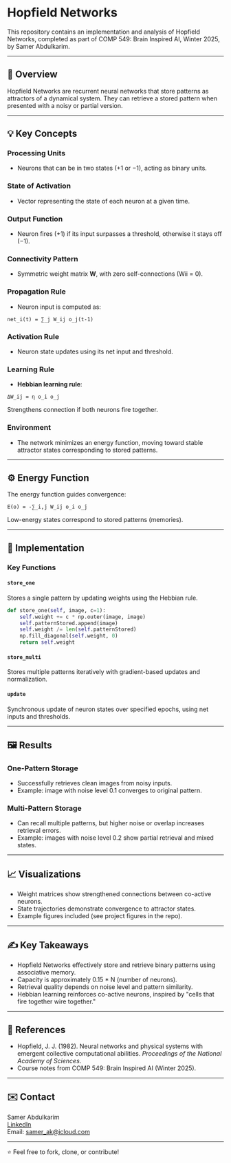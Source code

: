 # Hopfield Networks

This repository contains an implementation and analysis of Hopfield Networks, completed as part of COMP 549: Brain Inspired AI, Winter 2025, by Samer Abdulkarim.

---

## 🧠 Overview

Hopfield Networks are recurrent neural networks that store patterns as attractors of a dynamical system. They can retrieve a stored pattern when presented with a noisy or partial version.

---

## 💡 Key Concepts

### Processing Units

- Neurons that can be in two states (+1 or −1), acting as binary units.

### State of Activation

- Vector representing the state of each neuron at a given time.

### Output Function

- Neuron fires (+1) if its input surpasses a threshold, otherwise it stays off (−1).

### Connectivity Pattern

- Symmetric weight matrix **W**, with zero self-connections (Wii = 0).

### Propagation Rule

- Neuron input is computed as:
```
net_i(t) = ∑_j W_ij o_j(t-1)
```

### Activation Rule

- Neuron state updates using its net input and threshold.

### Learning Rule

- **Hebbian learning rule**:
```
ΔW_ij = η o_i o_j
```
Strengthens connection if both neurons fire together.

### Environment

- The network minimizes an energy function, moving toward stable attractor states corresponding to stored patterns.

---

## ⚙️ Energy Function

The energy function guides convergence:
```
E(o) = -∑_i,j W_ij o_i o_j
```
Low-energy states correspond to stored patterns (memories).

---

## 💾 Implementation

### Key Functions

#### `store_one`

Stores a single pattern by updating weights using the Hebbian rule.

```python
def store_one(self, image, c=1):
    self.weight += c * np.outer(image, image)
    self.patternStored.append(image)
    self.weight /= len(self.patternStored)
    np.fill_diagonal(self.weight, 0)
    return self.weight
```

#### `store_multi`

Stores multiple patterns iteratively with gradient-based updates and normalization.

#### `update`

Synchronous update of neuron states over specified epochs, using net inputs and thresholds.

---

## 🖼️ Results

### One-Pattern Storage

- Successfully retrieves clean images from noisy inputs.
- Example: image with noise level 0.1 converges to original pattern.

### Multi-Pattern Storage

- Can recall multiple patterns, but higher noise or overlap increases retrieval errors.
- Example: images with noise level 0.2 show partial retrieval and mixed states.

---

## 📈 Visualizations

- Weight matrices show strengthened connections between co-active neurons.
- State trajectories demonstrate convergence to attractor states.
- Example figures included (see project figures in the repo).

---

## ✍️ Key Takeaways

- Hopfield Networks effectively store and retrieve binary patterns using associative memory.
- Capacity is approximately 0.15 * N (number of neurons).
- Retrieval quality depends on noise level and pattern similarity.
- Hebbian learning reinforces co-active neurons, inspired by "cells that fire together wire together."

---

## 📄 References

- Hopfield, J. J. (1982). Neural networks and physical systems with emergent collective computational abilities. *Proceedings of the National Academy of Sciences*.
- Course notes from COMP 549: Brain Inspired AI (Winter 2025).

---

## ✉️ Contact

Samer Abdulkarim  
[LinkedIn](https://www.linkedin.com/in/samerabdulkarim)  
Email: samer_ak@icloud.com

---

⭐ Feel free to fork, clone, or contribute!
